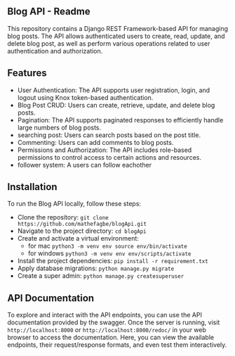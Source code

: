 ## **Blog API - Readme**
This repository contains a Django REST Framework-based API for managing blog posts. The API allows authenticated users to create, read, update, and delete blog post, as well as perform various operations related to user authentication and authorization.

## **Features**
* User Authentication: The API supports user registration, login, and logout using Knox token-based authentication.
* Blog Post CRUD: Users can create, retrieve, update, and delete blog posts.
* Pagination: The API supports paginated responses to efficiently handle large numbers of blog posts.
* searching post: Users can search posts based on the post title.
* Commenting: Users can add comments to blog posts.
* Permissions and Authorization: The API includes role-based permissions to control access to certain actions and resources.
* follower system: A users can follow eachother
## **Installation**
To run the Blog API locally, follow these steps:
* Clone the repository:
  `git clone https://github.com/mathefagbe/blogApi.git`
* Navigate to the project directory:
  `cd blogApi`
* Create and activate a virtual environment:
  * for mac `python3 -m venv env source env/bin/activate`
  * for windows `python3 -m venv env env/scripts/activate`
* Install the project dependencies:
  `pip install -r requirement.txt`
* Apply database migrations:
  `python manage.py migrate`
* Create a super admin:
  `python manage.py createsuperuser`
  
## **API Documentation**
To explore and interact with the API endpoints, you can use the API documentation provided by the swagger. Once the server is running, visit `http://localhost:8000` or `http://localhost:8000/redoc/` in your web browser to access the documentation. Here, you can view the available endpoints, their request/response formats, and even test them interactively.




